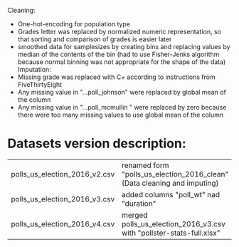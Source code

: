 Cleaning:
- One-hot-encoding for population type
- Grades letter was replaced by normalized numeric representation, so that sorting and comparison of grades is easier later
- smoothed data for samplesizes by creating bins and replacing values by median of the contents of the bin (had to use Fisher-Jenks algorithm because normal binning was not appropriate for the shape of the data)
Imputation:
- Missing grade was replaced with C+ according to instructions from FiveThirtyEight
- Any missing value in "...poll_johnson" were replaced by global mean of the column
- Any missing value in "...poll_mcmullin " were replaced by zero because there were too many missing values to use global mean of the column

# Datasets version description:
|   |   |   |
|---|---|---|
| polls_us_election_2016_v2.csv | renamed form "polls_us_election_2016_clean" (Data cleaning and imputing)  | @EvaGostiuk |
| polls_us_election_2016_v3.csv | added columns "poll_wt" nad "duration" | @alliselwah |
| polls_us_election_2016_v4.csv | merged polls_us_election_2016_v3.csv with "pollster-stats-full.xlsx" | @EvaGostiuk |
